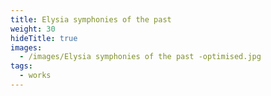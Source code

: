 ```yaml
---
title: Elysia symphonies of the past
weight: 30
hideTitle: true
images:
  - /images/Elysia symphonies of the past -optimised.jpg
tags:
  - works
---
```

